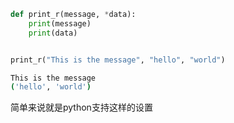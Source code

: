 ```python
def print_r(message, *data):
    print(message)
    print(data)


print_r("This is the message", "hello", "world")
```

```bash
This is the message
('hello', 'world')
```

简单来说就是python支持这样的设置